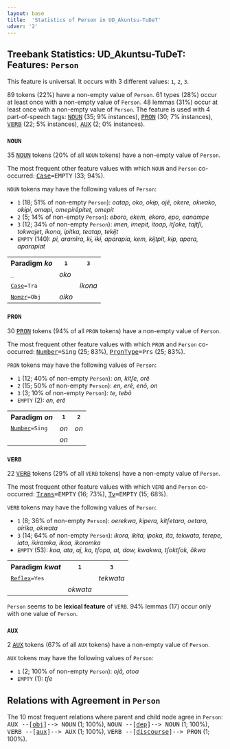 ```yaml
---
layout: base
title:  'Statistics of Person in UD_Akuntsu-TuDeT'
udver: '2'
---
```


## Treebank Statistics: UD_Akuntsu-TuDeT: Features: `Person`

This feature is universal.
It occurs with 3 different values: `1`, `2`, `3`.

89 tokens (22%) have a non-empty value of `Person`.
61 types (28%) occur at least once with a non-empty value of `Person`.
48 lemmas (31%) occur at least once with a non-empty value of `Person`.
The feature is used with 4 part-of-speech tags: <tt><a href="aqz_tudet-pos-NOUN.html">NOUN</a></tt> (35; 9% instances), <tt><a href="aqz_tudet-pos-PRON.html">PRON</a></tt> (30; 7% instances), <tt><a href="aqz_tudet-pos-VERB.html">VERB</a></tt> (22; 5% instances), <tt><a href="aqz_tudet-pos-AUX.html">AUX</a></tt> (2; 0% instances).

### `NOUN`

35 <tt><a href="aqz_tudet-pos-NOUN.html">NOUN</a></tt> tokens (20% of all `NOUN` tokens) have a non-empty value of `Person`.

The most frequent other feature values with which `NOUN` and `Person` co-occurred: <tt><a href="aqz_tudet-feat-Case.html">Case</a></tt><tt>=EMPTY</tt> (33; 94%).

`NOUN` tokens may have the following values of `Person`:

* `1` (18; 51% of non-empty `Person`): <em>oatap, oko, okɨp, ojẽ, okere, okwako, okɨpi, omapi, omepirẽpitet, omepit</em>
* `2` (5; 14% of non-empty `Person`): <em>eboro, ekem, ekoro, epo, eanampe</em>
* `3` (12; 34% of non-empty `Person`): <em>imen, imepit, itoap, itʃoke, tajtʃi, tokwajet, ikona, ipitka, teatap, tekɨjt</em>
* `EMPTY` (140): <em>pi, aramĩra, kɨ, ɨkɨ, aparapia, kem, kɨjtpit, kɨp, apara, aparapiat</em>

<table>
  <tr><th>Paradigm <i>ko</i></th><th><tt>1</tt></th><th><tt>3</tt></th></tr>
  <tr><td><tt>_</tt></td><td><em>oko</em></td><td></td></tr>
  <tr><td><tt><tt><a href="aqz_tudet-feat-Case.html">Case</a></tt><tt>=Tra</tt></tt></td><td></td><td><em>ikona</em></td></tr>
  <tr><td><tt><tt><a href="aqz_tudet-feat-Nomzr.html">Nomzr</a></tt><tt>=Obj</tt></tt></td><td><em>oiko</em></td><td></td></tr>
</table>

### `PRON`

30 <tt><a href="aqz_tudet-pos-PRON.html">PRON</a></tt> tokens (94% of all `PRON` tokens) have a non-empty value of `Person`.

The most frequent other feature values with which `PRON` and `Person` co-occurred: <tt><a href="aqz_tudet-feat-Number.html">Number</a></tt><tt>=Sing</tt> (25; 83%), <tt><a href="aqz_tudet-feat-PronType.html">PronType</a></tt><tt>=Prs</tt> (25; 83%).

`PRON` tokens may have the following values of `Person`:

* `1` (12; 40% of non-empty `Person`): <em>on, kitʃe, orẽ</em>
* `2` (15; 50% of non-empty `Person`): <em>en, erẽ, enõ, on</em>
* `3` (3; 10% of non-empty `Person`): <em>te, tebõ</em>
* `EMPTY` (2): <em>en, erẽ</em>

<table>
  <tr><th>Paradigm <i>on</i></th><th><tt>1</tt></th><th><tt>2</tt></th></tr>
  <tr><td><tt><tt><a href="aqz_tudet-feat-Number.html">Number</a></tt><tt>=Sing</tt></tt></td><td><em>on</em></td><td><em>on</em></td></tr>
  <tr><td><tt></tt></td><td><em>on</em></td><td></td></tr>
</table>

### `VERB`

22 <tt><a href="aqz_tudet-pos-VERB.html">VERB</a></tt> tokens (29% of all `VERB` tokens) have a non-empty value of `Person`.

The most frequent other feature values with which `VERB` and `Person` co-occurred: <tt><a href="aqz_tudet-feat-Trans.html">Trans</a></tt><tt>=EMPTY</tt> (16; 73%), <tt><a href="aqz_tudet-feat-Tv.html">Tv</a></tt><tt>=EMPTY</tt> (15; 68%).

`VERB` tokens may have the following values of `Person`:

* `1` (8; 36% of non-empty `Person`): <em>oerekwa, kipera, kitʃetara, oetara, oirika, okwata</em>
* `3` (14; 64% of non-empty `Person`): <em>ikora, ikɨta, ipoka, ita, tekwata, terepe, iata, ikiramka, ikoa, ikoromka</em>
* `EMPTY` (53): <em>koa, ata, aj, ka, tʃopa, at, dow, kwakwa, tʃoktʃok, õkwa</em>

<table>
  <tr><th>Paradigm <i>kwat</i></th><th><tt>1</tt></th><th><tt>3</tt></th></tr>
  <tr><td><tt><tt><a href="aqz_tudet-feat-Reflex.html">Reflex</a></tt><tt>=Yes</tt></tt></td><td></td><td><em>tekwata</em></td></tr>
  <tr><td><tt></tt></td><td><em>okwata</em></td><td></td></tr>
</table>

`Person` seems to be **lexical feature** of `VERB`. 94% lemmas (17) occur only with one value of `Person`.

### `AUX`

2 <tt><a href="aqz_tudet-pos-AUX.html">AUX</a></tt> tokens (67% of all `AUX` tokens) have a non-empty value of `Person`.

`AUX` tokens may have the following values of `Person`:

* `1` (2; 100% of non-empty `Person`): <em>ojã, otoa</em>
* `EMPTY` (1): <em>tʃe</em>

## Relations with Agreement in `Person`

The 10 most frequent relations where parent and child node agree in `Person`:
<tt>AUX --[<tt><a href="aqz_tudet-dep-obj.html">obj</a></tt>]--> NOUN</tt> (1; 100%),
<tt>NOUN --[<tt><a href="aqz_tudet-dep-dep.html">dep</a></tt>]--> NOUN</tt> (1; 100%),
<tt>VERB --[<tt><a href="aqz_tudet-dep-aux.html">aux</a></tt>]--> AUX</tt> (1; 100%),
<tt>VERB --[<tt><a href="aqz_tudet-dep-discourse.html">discourse</a></tt>]--> PRON</tt> (1; 100%).

